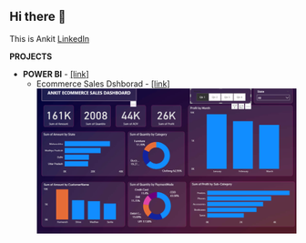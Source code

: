 ## Hi there 👋
This is Ankit
[LinkedIn](https://www.linkedin.com/in/ankit-singh-a168692b5/)

**PROJECTS**

  - **POWER BI** - [[link]](https://github.com/codeSavvy-ln/Power-BI/tree/main)
      - Ecommerce Sales Dshborad - [[link]](https://github.com/codeSavvy-ln/Power-BI/tree/main/Ankit%20Ecommerce%20Sales%20Dashboard%20Project)
        ![logo](https://github.com/codeSavvy-ln/Power-BI/blob/6e9bbf99ca732d203a88f9b4abd4274fa901c90f/Ankit%20Ecommerce%20Sales%20Dashboard%20Project/Ankit%20Ecommerce%20Sales%20Dashboard%20SS.png)

<!--
**codeSavvy-ln/codeSavvy-ln** is a ✨ _special_ ✨ repository because its `README.md` (this file) appears on your GitHub profile.

Here are some ideas to get you started:

- 🔭 I’m currently working on ...
- 🌱 I’m currently learning ...
- 👯 I’m looking to collaborate on ...
- 🤔 I’m looking for help with ...
- 💬 Ask me about ...
- 📫 How to reach me: ...
- 😄 Pronouns: ...
- ⚡ Fun fact: ...
-->
